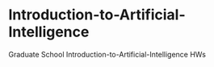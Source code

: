 # Introduction-to-Artificial-Intelligence
Graduate School Introduction-to-Artificial-Intelligence HWs
